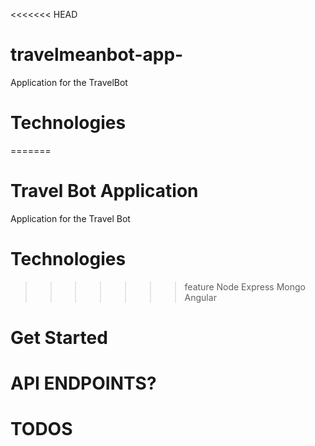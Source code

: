 <<<<<<< HEAD
# travelmeanbot-app-

Application for the TravelBot

# Technologies
=======
# Travel Bot Application
Application for the Travel Bot

# Technologies

>>>>>>> feature
Node
Express
Mongo
Angular

# Get Started

# API ENDPOINTS?

# TODOS
